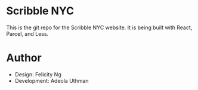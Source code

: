 # Scribble NYC
This is the git repo for the Scribble NYC website. It is being built with React, Parcel, and Less.

# Author
- Design: Felicity Ng
- Development: Adeola Uthman